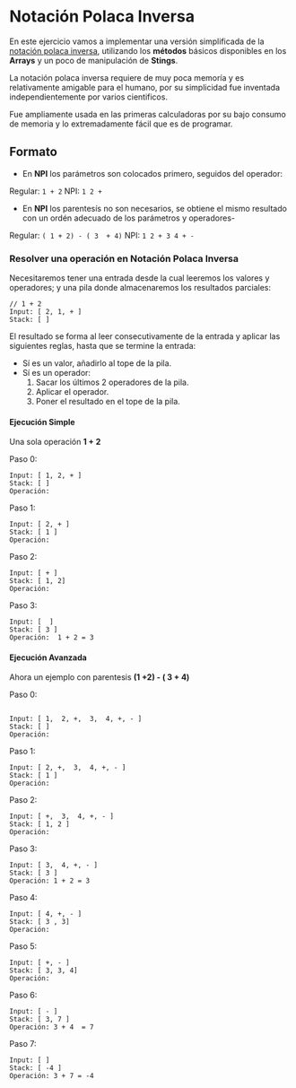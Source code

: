 # Notación Polaca Inversa
 En este ejercicio vamos a implementar una versión simplificada de la [notación polaca inversa](https://en.wikipedia.org/wiki/Reverse_Polish_notation), utilizando los **métodos** básicos disponibles en los **Arrays** y un poco de manipulación de **Stings**.
 
 La notación polaca inversa requiere de muy poca memoría y es relativamente amigable para el humano, por su simplicidad fue inventada independientemente por varios cientificos.

Fue ampliamente usada en las primeras calculadoras por su bajo consumo de memoria y lo extremadamente fácil que es de programar.

 ## Formato
- En **NPI** los parámetros son colocados primero, seguidos del operador:

Regular:
```1 + 2```
 NPI:
```1 2 + ```


- En **NPI** los parentesís no son necesarios, se obtiene el mismo resultado con un ordén adecuado de los parámetros y operadores-

Regular:
```( 1 + 2) - ( 3  + 4)```
NPI:
```1 2 + 3 4 + -```

### Resolver una operación en Notación Polaca Inversa

Necesitaremos tener una entrada desde la cual leeremos los valores y operadores; y una pila donde almacenaremos los resultados parciales: 

```
// 1 + 2
Input: [ 2, 1, + ]
Stack: [ ]
```

El resultado se forma al leer consecutivamente de la entrada y aplicar las siguientes reglas, hasta que se termine la entrada: 

- Sí es un valor, añadirlo al tope de la pila.
- Sí es un operador:
  1. Sacar los últimos 2 operadores de la pila.
  2. Aplicar el operador.
  3. Poner el resultado en el tope de la pila.

#### Ejecución Simple
Una sola operación **1 + 2**

Paso 0:
```
Input: [ 1, 2, + ]
Stack: [ ]
Operación:
```

Paso 1:
```
Input: [ 2, + ]
Stack: [ 1 ]
Operación: 
```

Paso 2:
```
Input: [ + ]
Stack: [ 1, 2]
Operación: 
```

Paso 3:
```
Input: [  ]
Stack: [ 3 ]
Operación:  1 + 2 = 3
```

#### Ejecución Avanzada
Ahora un ejemplo con parentesis **(1 +2) - ( 3 + 4)**

Paso 0:
```

Input: [ 1,  2, +,  3,  4, +, - ]
Stack: [ ]
Operación:
```

Paso 1:
```
Input: [ 2, +,  3,  4, +, - ]
Stack: [ 1 ]
Operación:
```

Paso 2:
```
Input: [ +,  3,  4, +, - ]
Stack: [ 1, 2 ]
Operación:
```

Paso 3:
```
Input: [ 3,  4, +, - ]
Stack: [ 3 ]
Operación: 1 + 2 = 3
```

Paso 4:
```
Input: [ 4, +, - ]
Stack: [ 3 , 3]
Operación: 
```

Paso 5:
```
Input: [ +, - ]
Stack: [ 3, 3, 4]
Operación: 
```

Paso 6:
```
Input: [ - ]
Stack: [ 3, 7 ]
Operación: 3 + 4  = 7
```

Paso 7:
```
Input: [ ]
Stack: [ -4 ]
Operación: 3 + 7 = -4
```
